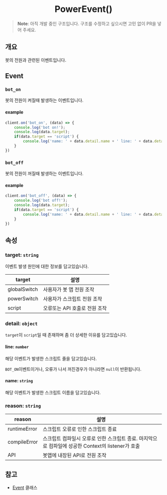 <h1 align="center">PowerEvent()</h1>

> **Note**: 아직 개발 중인 구조입니다. 구조를 수정하고 싶으시면 고민 없이 PR을 넣어 주세요.

## 개요

봇의 전원과 관련된 이벤트입니다.

## Event

### `bot_on`

봇의 전원이 켜질때 발생하는 이벤트입니다.

#### example

```javascript
client.on('bot_on', (data) => {
    console.log('bot on!');
    console.log(data.target);
    if(data.target == 'script') {
        console.log('name: ' + data.detail.name + ' line: ' + data.detail.line);
    }
})
```

### `bot_off`

봇의 전원이 꺼질때 발생하는 이벤트입니다.

#### example

```javascript
client.on('bot_off', (data) => {
    console.log('bot off!');
    console.log(data.target);
    if(data.target == 'script') {
        console.log('name: ' + data.detail.name + ' line: ' + data.detail.line);
    }
})
```

## 속성

### target: `string`

이벤트 발생 원인에 대한 정보를 담고있습니다.

| target       | 설명                  |
|--------------|---------------------|
| globalSwitch | 사용자가 봇 앱 전원 조작      |
| powerSwitch  | 사용자가 스크립트 전원 조작     |
| script       | 오류또는 API 호출로 전원 조작  |

### detail: `object`

`target`이 `script`일 때 존재하며 좀 더 상세한 이유를 담고있습니다.

#### line: `number`

해당 이벤트가 발생한 스크립트 줄을 담고있습니다.

`BOT_ON`이벤트이거나, 오류가 나서 꺼진경우가 아니라면 `null`이 반환됩니다.

#### name: `string`

해당 이벤트가 발생한 스크립트 이름을 담고있습니다.

### reason: `string`

| reason       | 설명                                                             |
|--------------|----------------------------------------------------------------|
| runtimeError | 스크립트 오류로 인한 스크립트 종료                                            |
| compileError | 스크립트 컴파일시 오류로 인한 스크립트 종료. 마지막으로 컴파일에 성공한 Context의 listener가 호출 |
| API          | 봇앱에 내장된 API로 전원 조작                                             |

## 참고

* [Event](/event/Event.md) 클래스
